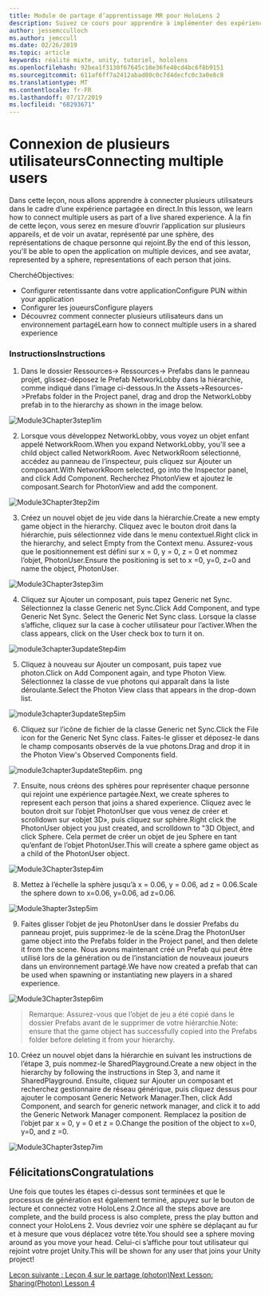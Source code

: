 ```yaml
---
title: Module de partage d’apprentissage MR pour HoloLens 2
description: Suivez ce cours pour apprendre à implémenter des expériences partagées multi-utilisateur dans une application HoloLens 2.
author: jessemcculloch
ms.author: jemccull
ms.date: 02/26/2019
ms.topic: article
keywords: réalité mixte, unity, tutoriel, hololens
ms.openlocfilehash: 92bea1f3130f67645c10e36fe40cd4bc6f8b9151
ms.sourcegitcommit: 611af6ff7a2412abad80c0c7d4decfc0c3a0e8c8
ms.translationtype: MT
ms.contentlocale: fr-FR
ms.lasthandoff: 07/17/2019
ms.locfileid: "68293671"
---
```

# <a name="connecting-multiple-users"></a><span data-ttu-id="f376f-104">Connexion de plusieurs utilisateurs</span><span class="sxs-lookup"><span data-stu-id="f376f-104">Connecting multiple users</span></span>

<span data-ttu-id="f376f-105">Dans cette leçon, nous allons apprendre à connecter plusieurs utilisateurs dans le cadre d’une expérience partagée en direct.</span><span class="sxs-lookup"><span data-stu-id="f376f-105">In this lesson, we learn how to connect multiple users as part of a live shared experience.</span></span> <span data-ttu-id="f376f-106">À la fin de cette leçon, vous serez en mesure d’ouvrir l’application sur plusieurs appareils, et de voir un avatar, représenté par une sphère, des représentations de chaque personne qui rejoint.</span><span class="sxs-lookup"><span data-stu-id="f376f-106">By the end of this lesson, you'll be able to open the application on multiple devices, and see avatar, represented by a sphere, representations of each person that joins.</span></span> 

<span data-ttu-id="f376f-107">Cherché</span><span class="sxs-lookup"><span data-stu-id="f376f-107">Objectives:</span></span>

- <span data-ttu-id="f376f-108">Configurer retentissante dans votre application</span><span class="sxs-lookup"><span data-stu-id="f376f-108">Configure PUN within your application</span></span>
- <span data-ttu-id="f376f-109">Configurer les joueurs</span><span class="sxs-lookup"><span data-stu-id="f376f-109">Configure players</span></span>
- <span data-ttu-id="f376f-110">Découvrez comment connecter plusieurs utilisateurs dans un environnement partagé</span><span class="sxs-lookup"><span data-stu-id="f376f-110">Learn how to connect multiple users in a shared experience</span></span>

### <a name="instructions"></a><span data-ttu-id="f376f-111">Instructions</span><span class="sxs-lookup"><span data-stu-id="f376f-111">Instructions</span></span>

1. <span data-ttu-id="f376f-112">Dans le dossier Ressources-> Ressources-> Prefabs dans le panneau projet, glissez-déposez le Prefab NetworkLobby dans la hiérarchie, comme indiqué dans l’image ci-dessous.</span><span class="sxs-lookup"><span data-stu-id="f376f-112">In the Assets->Resources->Prefabs folder in the Project panel, drag and drop the NetworkLobby prefab in to the hierarchy as shown in the image below.</span></span>

![Module3Chapter3step1im](images/module3chapter3step1im.PNG)

2. <span data-ttu-id="f376f-114">Lorsque vous développez NetworkLobby, vous voyez un objet enfant appelé NetworkRoom.</span><span class="sxs-lookup"><span data-stu-id="f376f-114">When you expand NetworkLobby, you'll see a child object called NetworkRoom.</span></span> <span data-ttu-id="f376f-115">Avec NetworkRoom sélectionné, accédez au panneau de l’inspecteur, puis cliquez sur Ajouter un composant.</span><span class="sxs-lookup"><span data-stu-id="f376f-115">With NetworkRoom selected, go into the Inspector panel, and click Add Component.</span></span> <span data-ttu-id="f376f-116">Recherchez PhotonView et ajoutez le composant.</span><span class="sxs-lookup"><span data-stu-id="f376f-116">Search for PhotonView and add the component.</span></span>

![Module3Chapter3tep2im](images/module3chapter3step2im.PNG)

3. <span data-ttu-id="f376f-118">Créez un nouvel objet de jeu vide dans la hiérarchie.</span><span class="sxs-lookup"><span data-stu-id="f376f-118">Create a new empty game object in the hierarchy.</span></span> <span data-ttu-id="f376f-119">Cliquez avec le bouton droit dans la hiérarchie, puis sélectionnez vide dans le menu contextuel.</span><span class="sxs-lookup"><span data-stu-id="f376f-119">Right click in the hierarchy, and select Empty from the Context menu.</span></span> <span data-ttu-id="f376f-120">Assurez-vous que le positionnement est défini sur x = 0, y = 0, z = 0 et nommez l’objet, PhotonUser.</span><span class="sxs-lookup"><span data-stu-id="f376f-120">Ensure the positioning is set to x =0, y=0, z=0 and name the object, PhotonUser.</span></span>

![Module3Chapter3step3im](images/module3chapter3step3im.PNG)

4. <span data-ttu-id="f376f-122">Cliquez sur Ajouter un composant, puis tapez Generic net Sync. Sélectionnez la classe Generic net Sync.</span><span class="sxs-lookup"><span data-stu-id="f376f-122">Click Add Component, and type Generic Net Sync. Select the Generic Net Sync class.</span></span> <span data-ttu-id="f376f-123">Lorsque la classe s’affiche, cliquez sur la case à cocher utilisateur pour l’activer.</span><span class="sxs-lookup"><span data-stu-id="f376f-123">When the class appears, click on the User check box to turn it on.</span></span> 

![module3chapter3updateStep4im](images/module3chapter3updateStep4im.png)

5. <span data-ttu-id="f376f-125">Cliquez à nouveau sur Ajouter un composant, puis tapez vue photon.</span><span class="sxs-lookup"><span data-stu-id="f376f-125">Click on Add Component again, and type Photon View.</span></span> <span data-ttu-id="f376f-126">Sélectionnez la classe de vue photons qui apparaît dans la liste déroulante.</span><span class="sxs-lookup"><span data-stu-id="f376f-126">Select the Photon View class that appears in the drop-down list.</span></span>

![module3chapter3updateStep5im](images/module3chapter3updateStep5im.png)

6. <span data-ttu-id="f376f-128">Cliquez sur l’icône de fichier de la classe Generic net Sync.</span><span class="sxs-lookup"><span data-stu-id="f376f-128">Click the File icon for the Generic Net Sync class.</span></span> <span data-ttu-id="f376f-129">Faites-le glisser et déposez-le dans le champ composants observés de la vue photons.</span><span class="sxs-lookup"><span data-stu-id="f376f-129">Drag and drop it in the Photon View's Observed Components field.</span></span> 

![module3chapter3updateStep6im. png](images/module3chapter3updateStep6im.png) 

7. <span data-ttu-id="f376f-131">Ensuite, nous créons des sphères pour représenter chaque personne qui rejoint une expérience partagée.</span><span class="sxs-lookup"><span data-stu-id="f376f-131">Next, we create spheres to represent each person that joins a shared experience.</span></span> <span data-ttu-id="f376f-132">Cliquez avec le bouton droit sur l’objet PhotonUser que vous venez de créer et scrolldown sur «objet 3D», puis cliquez sur sphère.</span><span class="sxs-lookup"><span data-stu-id="f376f-132">Right click the PhotonUser object you just created, and scrolldown to "3D Object, and click Sphere.</span></span> <span data-ttu-id="f376f-133">Cela permet de créer un objet de jeu Sphere en tant qu’enfant de l’objet PhotonUser.</span><span class="sxs-lookup"><span data-stu-id="f376f-133">This will create a sphere game object as a child of the PhotonUser object.</span></span>

![Module3Chapter3step4im](images/module3chapter3step4im.PNG)

8. <span data-ttu-id="f376f-135">Mettez à l’échelle la sphère jusqu’à x = 0.06, y = 0.06, ad z = 0.06.</span><span class="sxs-lookup"><span data-stu-id="f376f-135">Scale the sphere down to x=0.06, y=0.06, ad z=0.06.</span></span>

![Module3hapter3step5im](images/module3chapter3step5im.PNG)

9. <span data-ttu-id="f376f-137">Faites glisser l’objet de jeu PhotonUser dans le dossier Prefabs du panneau projet, puis supprimez-le de la scène.</span><span class="sxs-lookup"><span data-stu-id="f376f-137">Drag the PhotonUser game object into the Prefabs folder in the Project panel, and then delete it from the scene.</span></span> <span data-ttu-id="f376f-138">Nous avons maintenant créé un Prefab qui peut être utilisé lors de la génération ou de l’instanciation de nouveaux joueurs dans un environnement partagé.</span><span class="sxs-lookup"><span data-stu-id="f376f-138">We have now created a prefab that can be used when spawning or instantiating new players in a shared experience.</span></span>

![Module3Chapter3step6im](images/module3chapter3step6im.PNG)

> <span data-ttu-id="f376f-140">Remarque: Assurez-vous que l’objet de jeu a été copié dans le dossier Prefabs avant de le supprimer de votre hiérarchie.</span><span class="sxs-lookup"><span data-stu-id="f376f-140">Note: ensure that the game object has successfully copied into the Prefabs folder before deleting it from your hierarchy.</span></span>

10. <span data-ttu-id="f376f-141">Créez un nouvel objet dans la hiérarchie en suivant les instructions de l’étape 3, puis nommez-le SharedPlayground.</span><span class="sxs-lookup"><span data-stu-id="f376f-141">Create a new object in the hierarchy by following the instructions in Step 3, and name it SharedPlayground.</span></span> <span data-ttu-id="f376f-142">Ensuite, cliquez sur Ajouter un composant et recherchez gestionnaire de réseau générique, puis cliquez dessus pour ajouter le composant Generic Network Manager.</span><span class="sxs-lookup"><span data-stu-id="f376f-142">Then, click Add Component, and search for generic network manager, and click it to add the Generic Network Manager component.</span></span> <span data-ttu-id="f376f-143">Remplacez la position de l’objet par x = 0, y = 0 et z = 0.</span><span class="sxs-lookup"><span data-stu-id="f376f-143">Change the position of the object to x=0, y=0, and z =0.</span></span>

![Module3Chapter3step7im](images/module3chapter3step7im.PNG)


## <a name="congratulations"></a><span data-ttu-id="f376f-145">Félicitations</span><span class="sxs-lookup"><span data-stu-id="f376f-145">Congratulations</span></span>

<span data-ttu-id="f376f-146">Une fois que toutes les étapes ci-dessus sont terminées et que le processus de génération est également terminé, appuyez sur le bouton de lecture et connectez votre HoloLens 2.</span><span class="sxs-lookup"><span data-stu-id="f376f-146">Once all the steps above are complete, and the build process is also complete, press the play button and connect your HoloLens 2.</span></span> <span data-ttu-id="f376f-147">Vous devriez voir une sphère se déplaçant au fur et à mesure que vous déplacez votre tête.</span><span class="sxs-lookup"><span data-stu-id="f376f-147">You should see a sphere moving around as you move your head.</span></span> <span data-ttu-id="f376f-148">Celui-ci s’affiche pour tout utilisateur qui rejoint votre projet Unity.</span><span class="sxs-lookup"><span data-stu-id="f376f-148">This will be shown for any user that joins your Unity project!</span></span>

<span data-ttu-id="f376f-149">[Leçon suivante : Leçon 4 sur le partage (photon)](mrlearning-sharing(photon)-ch4.md)</span><span class="sxs-lookup"><span data-stu-id="f376f-149">[Next Lesson: Sharing(Photon) Lesson 4](mrlearning-sharing(photon)-ch4.md)</span></span>

